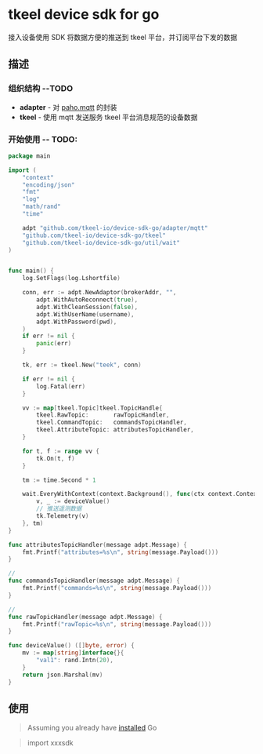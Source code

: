 # tkeel device sdk for go

接入设备使用 SDK 将数据方便的推送到 tkeel 平台，并订阅平台下发的数据

## 描述

### 组织结构 --TODO

- __adapter__ - 对 [paho.mqtt](github.com/eclipse/paho.mqtt.golang) 的封装
- __tkeel__ - 使用 mqtt 发送服务 tkeel 平台消息规范的设备数据 

### 开始使用 -- TODO:


```go
package main

import (
    "context"
    "encoding/json"
    "fmt"
    "log"
    "math/rand"
    "time"

    adpt "github.com/tkeel-io/device-sdk-go/adapter/mqtt"
    "github.com/tkeel-io/device-sdk-go/tkeel"
    "github.com/tkeel-io/device-sdk-go/util/wait"
)


func main() {
    log.SetFlags(log.Lshortfile)

    conn, err := adpt.NewAdaptor(brokerAddr, "",
        adpt.WithAutoReconnect(true),
        adpt.WithCleanSession(false),
        adpt.WithUserName(username),
        adpt.WithPassword(pwd),
    )
    if err != nil {
        panic(err)
    }

    tk, err := tkeel.New("teek", conn)

    if err != nil {
        log.Fatal(err)
    }

    vv := map[tkeel.Topic]tkeel.TopicHandle{
        tkeel.RawTopic:       rawTopicHandler,
        tkeel.CommandTopic:   commandsTopicHandler,
        tkeel.AttributeTopic: attributesTopicHandler,
    }

    for t, f := range vv {
        tk.On(t, f)
    }

    tm := time.Second * 1

    wait.EveryWithContext(context.Background(), func(ctx context.Context) {
        v, _ := deviceValue()
        // 推送遥测数据
        tk.Telemetry(v)
    }, tm)
}

func attributesTopicHandler(message adpt.Message) {
    fmt.Printf("attributes=%s\n", string(message.Payload()))
}

//
func commandsTopicHandler(message adpt.Message) {
    fmt.Printf("commands=%s\n", string(message.Payload()))
}

//
func rawTopicHandler(message adpt.Message) {
    fmt.Printf("rawTopic=%s\n", string(message.Payload()))
}

func deviceValue() ([]byte, error) {
    mv := map[string]interface{}{
        "val1": rand.Intn(20),
    }
    return json.Marshal(mv)
}

```



## 使用
> Assuming you already have [installed](https://golang.org/doc/install) Go

> import xxxsdk

